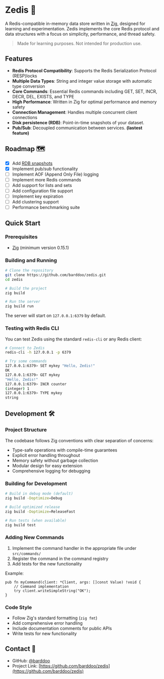 # Zedis 🚀

A Redis-compatible in-memory data store written in [Zig](https://ziglang.org/), designed for learning and experimentation. Zedis implements the core Redis protocol and data structures with a focus on simplicity, performance, and thread safety.

> Made for learning purposes. Not intended for production use.

## Features

- **Redis Protocol Compatibility**: Supports the Redis Serialization Protocol (RESP)locks
- **Multiple Data Types**: String and integer value storage with automatic type conversion
- **Core Commands**: Essential Redis commands including GET, SET, INCR, DECR, DEL, EXISTS, and TYPE
- **High Performance**: Written in Zig for optimal performance and memory safety
- **Connection Management**: Handles multiple concurrent client connections
- **Disk persistence (RDB)**: Point-in-time snapshots of your dataset.
- **Pub/Sub**: Decoupled communication between services. **(lastest feature)**

## Roadmap 🗺️

- [x] Add [RDB snapshots](https://rdb.fnordig.de/file_format.html#string-encoding)
- [x] Implement pub/sub functionality
- [ ] Implement AOF (Append Only File) logging
- [ ] Implement more Redis commands
- [ ] Add support for lists and sets
- [ ] Add configuration file support
- [ ] Implement key expiration
- [ ] Add clustering support
- [ ] Performance benchmarking suite

## Quick Start

### Prerequisites

- [Zig](https://ziglang.org/download/) (minimum version 0.15.1)

### Building and Running

```bash
# Clone the repository
git clone https://github.com/barddoo/zedis.git
cd zedis

# Build the project
zig build

# Run the server
zig build run
```

The server will start on `127.0.0.1:6379` by default.

### Testing with Redis CLI

You can test Zedis using the standard `redis-cli` or any Redis client:

```bash
# Connect to Zedis
redis-cli -h 127.0.0.1 -p 6379

# Try some commands
127.0.0.1:6379> SET mykey "Hello, Zedis!"
OK
127.0.0.1:6379> GET mykey
"Hello, Zedis!"
127.0.0.1:6379> INCR counter
(integer) 1
127.0.0.1:6379> TYPE mykey
string
```

## Development 🛠️

### Project Structure

The codebase follows Zig conventions with clear separation of concerns:

- Type-safe operations with compile-time guarantees
- Explicit error handling throughout
- Memory safety without garbage collection
- Modular design for easy extension
- Comprehensive logging for debugging

### Building for Development

```bash
# Build in debug mode (default)
zig build -Doptimize=Debug

# Build optimized release
zig build -Doptimize=ReleaseFast

# Run tests (when available)
zig build test
```

### Adding New Commands

1. Implement the command handler in the appropriate file under `src/commands/`
2. Register the command in the command registry
3. Add tests for the new functionality

Example:
```zig
pub fn myCommand(client: *Client, args: []const Value) !void {
    // Command implementation
    try client.writeSimpleString("OK");
}
```


### Code Style

- Follow Zig's standard formatting (`zig fmt`)
- Add comprehensive error handling
- Include documentation comments for public APIs
- Write tests for new functionality

## Contact 📧

- GitHub: [@barddoo](https://github.com/barddoo)
- Project Link: [https://github.com/barddoo/zedis](https://github.com/barddoo/zedis)

